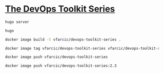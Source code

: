 # [The DevOps Toolkit Series](http://www.devopstoolkitseries.com)

```bash
hugo server

hugo

docker image build -t vfarcic/devops-toolkit-series .

docker image tag vfarcic/devops-toolkit-series vfarcic/devops-toolkit-series:2.3

docker image push vfarcic/devops-toolkit-series

docker image push vfarcic/devops-toolkit-series:2.3
```